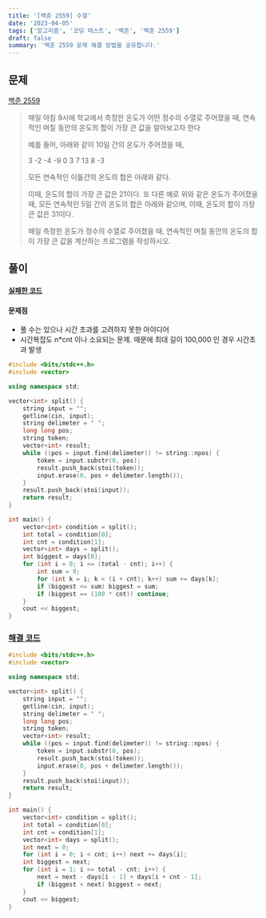 ```yaml
---
title: '[백준 2559] 수열'
date: '2023-04-05'
tags: ['알고리즘', '코딩 테스트', '백준', '백준 2559']
draft: false
summary: '백준 2559 문제 해결 방법을 공유합니다.'
---
```


## 문제

[백준 2559](https://www.acmicpc.net/problem/2559)

> 매일 아침 9시에 학교에서 측정한 온도가 어떤 정수의 수열로 주어졌을 때, 연속적인 며칠 동안의 온도의 합이 가장 큰 값을 알아보고자 한다
>
> 예를 들어, 아래와 같이 10일 간의 온도가 주어졌을 때,
>
> 3 -2 -4 -9 0 3 7 13 8 -3
>
> 모든 연속적인 이틀간의 온도의 합은 아래와 같다.
>
> 이때, 온도의 합이 가장 큰 값은 21이다. 또 다른 예로 위와 같은 온도가 주어졌을 때, 모든 연속적인 5일 간의 온도의 합은 아래와 같으며, 이때, 온도의 합이 가장 큰 값은 31이다.
>
> 매일 측정한 온도가 정수의 수열로 주어졌을 때, 연속적인 며칠 동안의 온도의 합이 가장 큰 값을 계산하는 프로그램을 작성하시오.

## 풀이

#### [실패한 코드](http://boj.kr/ff52f03d5aa9428ea99d64d22e48883b)

#### 문제점

- 풀 수는 있으나 시간 초과를 고려하지 못한 아이디어
- 시간복잡도 n\*cnt 이나 소요되는 문제. 때문에 최대 길이 100,000 인 경우 시간초과 발생

```cpp
#include <bits/stdc++.h>
#include <vector>

using namespace std;

vector<int> split() {
    string input = "";
    getline(cin, input);
    string delimeter = " ";
    long long pos;
    string token;
    vector<int> result;
    while ((pos = input.find(delimeter)) != string::npos) {
        token = input.substr(0, pos);
        result.push_back(stoi(token));
        input.erase(0, pos + delimeter.length());
    }
    result.push_back(stoi(input));
    return result;
}

int main() {
    vector<int> condition = split();
    int total = condition[0];
    int cnt = condition[1];
    vector<int> days = split();
    int biggest = days[0];
    for (int i = 0; i <= (total - cnt); i++) {
        int sum = 0;
        for (int k = i; k < (i + cnt); k++) sum += days[k];
        if (biggest <= sum) biggest = sum;
        if (biggest == (100 * cnt)) continue;
    }
    cout << biggest;
}
```

### [해결 코드](http://boj.kr/eb55740cfc984e749712f3a7c292dd1d)

```cpp
#include <bits/stdc++.h>
#include <vector>

using namespace std;

vector<int> split() {
    string input = "";
    getline(cin, input);
    string delimeter = " ";
    long long pos;
    string token;
    vector<int> result;
    while ((pos = input.find(delimeter)) != string::npos) {
        token = input.substr(0, pos);
        result.push_back(stoi(token));
        input.erase(0, pos + delimeter.length());
    }
    result.push_back(stoi(input));
    return result;
}

int main() {
    vector<int> condition = split();
    int total = condition[0];
    int cnt = condition[1];
    vector<int> days = split();
    int next = 0;
    for (int i = 0; i < cnt; i++) next += days[i];
    int biggest = next;
    for (int i = 1; i <= total - cnt; i++) {
        next = next - days[i - 1] + days[i + cnt - 1];
        if (biggest < next) biggest = next;
    }
    cout << biggest;
}
```
